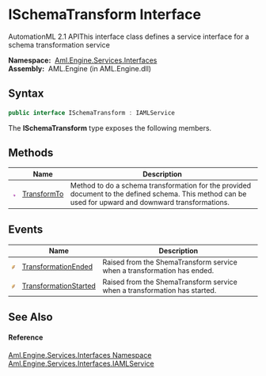 ISchemaTransform Interface
==========================
AutomationML 2.1 APIThis interface class defines a service interface for a schema transformation service

  **Namespace:**  [Aml.Engine.Services.Interfaces][1]  
  **Assembly:**  AML.Engine (in AML.Engine.dll)

Syntax
------

```csharp
public interface ISchemaTransform : IAMLService
```

The **ISchemaTransform** type exposes the following members.


Methods
-------

                 | Name             | Description                                                                                                                                            
---------------- | ---------------- | ------------------------------------------------------------------------------------------------------------------------------------------------------ 
![Public method] | [TransformTo][2] | Method to do a schema transformation for the provided document to the defined schema. This method can be used for upward and downward transformations. 


Events
------

                | Name                       | Description                                                               
--------------- | -------------------------- | ------------------------------------------------------------------------- 
![Public event] | [TransformationEnded][3]   | Raised from the ShemaTransform service when a transformation has ended.   
![Public event] | [TransformationStarted][4] | Raised from the ShemaTransform service when a transformation has started. 


See Also
--------

#### Reference
[Aml.Engine.Services.Interfaces Namespace][1]  
[Aml.Engine.Services.Interfaces.IAMLService][5]  

[1]: ../README.md
[2]: TransformTo.md
[3]: TransformationEnded.md
[4]: TransformationStarted.md
[5]: ../IAMLService/README.md
[6]: https://www.automationml.org
[7]: ../../icons/logoShade.png
[Public method]: ../../icons/pubmethod.gif "Public method"
[Public event]: ../../icons/pubevent.gif "Public event"
